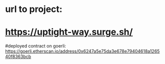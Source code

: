 # url to project:
# https://uptight-way.surge.sh/
#deployed contract on goerli: https://goerli.etherscan.io/address/0x6247a5e75da3e678e79404618a126540f8363bcb

